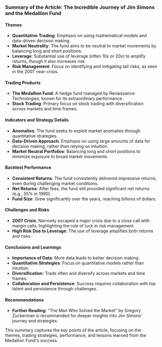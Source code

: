 ### Summary of the Article: The Incredible Journey of Jim Simons and the Medallion Fund

#### **Themes**
- **Quantitative Trading**: Emphasis on using mathematical models and data-driven decision making.
- **Market Neutrality**: The fund aims to be neutral to market movements by balancing long and short positions.
- **Leverage**: Substantial use of leverage (often 10x or 20x) to amplify returns, though it also increases risk.
- **Risk Management**: Focus on identifying and mitigating tail risks, as seen in the 2007 near-crisis.

#### **Trading Products**
- **The Medallion Fund**: A hedge fund managed by Renaissance Technologies, known for its extraordinary performance.
- **Stock Trading**: Primary focus on stock trading with diversification across markets and time frames.

#### **Indicators and Strategy Details**
- **Anomalies**: The fund seeks to exploit market anomalies through quantitative strategies.
- **Data-Driven Approach**: Emphasis on using large amounts of data for decision making, rather than relying on intuition.
- **Market Neutral Portfolios**: Balancing long and short positions to minimize exposure to broad market movements.

#### **Backtest Performance**
- **Consistent Returns**: The fund consistently delivered impressive returns, even during challenging market conditions.
- **Net Returns**: After fees, the fund still provided significant net returns (e.g., 55% in 1990).
- **Fund Size**: Grew significantly over the years, reaching billions of dollars.

#### **Challenges and Risks**
- **2007 Crisis**: Narrowly escaped a major crisis due to a close call with margin calls, highlighting the role of luck in risk management.
- **High Risk Due to Leverage**: The use of leverage amplifies both returns and risks.

#### **Conclusions and Learnings**
- **Importance of Data**: More data leads to better decision making.
- **Quantitative Strategies**: Focus on quantitative models rather than intuition.
- **Diversification**: Trade often and diversify across markets and time frames.
- **Collaboration and Persistence**: Success requires collaboration with top talent and persistence through challenges.

#### **Recommendations**
- **Further Reading**: "The Man Who Solved the Market" by Gregory Zuckerman is recommended for deeper insights into Jim Simons' journey and strategies.

This summary captures the key points of the article, focusing on the themes, trading strategies, performance, and lessons learned from the Medallion Fund's success.
